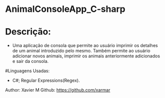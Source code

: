# AnimalConsoleApp_C-sharp
# Descrição:
- Uma aplicação de consola que permite ao usuário imprimir os detalhes de um animal introduzido pelo mesmo. Também permite ao usuário adicionar novos animais, imprimir os animais anteriormente adicionados e sair da consola.

#Linguagens Usadas:
- C#; Regular Expressions(Regex).

Author: Xavier M
Github: https://github.com/xarmar